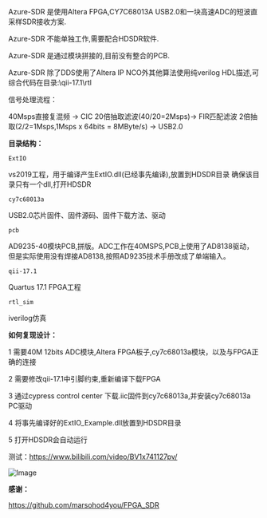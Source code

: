 
Azure-SDR 是使用Altera FPGA,CY7C68013A USB2.0和一块高速ADC的短波直采样SDR接收方案.

Azure-SDR 不能单独工作,需要配合HDSDR软件.

Azure-SDR 是通过模块拼接的,目前没有整合的PCB.

Azure-SDR 除了DDS使用了Altera IP NCO外其他算法使用纯verilog HDL描述,可综合代码在目录:\qii-17.1\rtl

信号处理流程：

40Msps直接复混频 -> CIC 20倍抽取滤波(40/20=2Msps)-> FIR匹配滤波 2倍抽取(2/2=1Msps,1Msps x 64bits = 8MByte/s) -> USB2.0

**目录结构：**

```ExtIO```      

vs2019工程，用于编译产生ExtIO.dll(已经事先编译),放置到HDSDR目录 确保该目录只有一个dll,打开HDSDR

```cy7c68013a```

USB2.0芯片固件、固件源码、固件下载方法、驱动

```pcb```   

AD9235-40模块PCB,拼版。ADC工作在40MSPS,PCB上使用了AD8138驱动，但是实际使用没有焊接AD8138,按照AD9235技术手册改成了单端输入。

```qii-17.1```

Quartus 17.1 FPGA工程

```rtl_sim```

iverilog仿真

**如何复现设计：**

1 需要40M 12bits ADC模块,Altera FPGA板子,cy7c68013a模块，以及与FPGA正确的连接

2 需要修改qii-17.1中引脚约束,重新编译下载FPGA

3 通过cypress control center 下载.iic固件到cy7c68013a,并安装cy7c68013a PC驱动

4 将事先编译好的ExtIO_Example.dll放置到HDSDR目录

5 打开HDSDR会自动运行

测试：https://www.bilibili.com/video/BV1x741127pv/

![Image](https://github.com/Elrori/Azure-SDR/blob/master/IMG_5121.JPG)

**感谢：**

https://github.com/marsohod4you/FPGA_SDR

